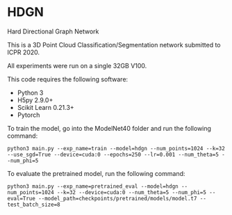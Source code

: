 # HDGN
Hard Directional Graph Network

This is a 3D Point Cloud Classification/Segmentation network submitted to ICPR 2020.

All experiments were run on a single 32GB V100.

This code requires the following software:
* Python 3
* H5py 2.9.0+
* Scikit Learn 0.21.3+
* Pytorch

To train the model, go into the ModelNet40 folder and run the following command:

```
python3 main.py --exp_name=train --model=hdgn --num_points=1024 --k=32 --use_sgd=True --device=cuda:0 --epochs=250 --lr=0.001 --num_theta=5 --num_phi=5
```

To evaluate the pretrained model, run the following command:

```
python3 main.py --exp_name=pretrained_eval --model=hdgn --num_points=1024 --k=32 --device=cuda:0 --num_theta=5 --num_phi=5 --eval=True --model_path=checkpoints/pretrained/models/model.t7 --test_batch_size=8
```
